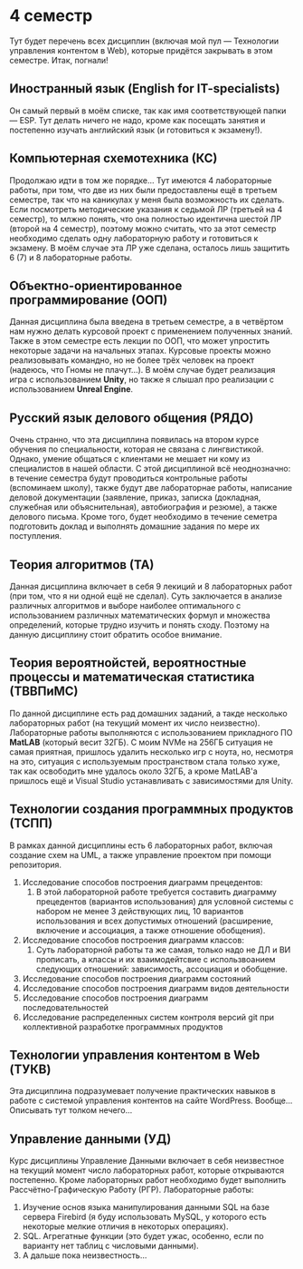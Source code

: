 # 4 семестр

Тут будет перечень всех дисциплин (включая мой пул — Технологии управления контентом в Web), которые придётся закрывать в этом семестре. Итак, погнали!

## Иностранный язык (English for IT-specialists)

Он самый первый в моём списке, так как имя соответствующей папки — ESP. Тут делать ничего не надо, кроме как посещать занятия и постепенно изучать английский язык (и готовиться к экзамену!).

## Компьютерная схемотехника (КС)

Продолжаю идти в том же порядке... Тут имеются 4 лабораторные работы, при том, что две из них были предоставлены ещё в третьем семестре, так что на каникулах у меня была возможность их сделать.
Если посмотреть методические указания к седьмой ЛР (третьей на 4 семестр), то млжно понять, что она полностью идентична шестой ЛР (второй на 4 семестр), поэтому можно считать, что за этот семестр необходимо сделать одну лабораторную работу и готовиться к экзамену. В моём случае эта ЛР уже сделана, осталось лишь защитить 6 (7) и 8 лабораторные работы.

## Объектно-ориентированное программирование (ООП)

Данная дисциплина была введена в третьем семестре, а в четвёртом нам нужно делать курсовой проект с применением полученных знаний. Также в этом семестре есть лекции по ООП, что может упростить некоторые задачи на начальных этапах. Курсовые проекты можно реализовывать командно, но не более трёх человек на проект (надеюсь, что Гномы не плачут...). В моём случае будет реализация игра с использованием **Unity**, но также я слышал про реализации с использованием **Unreal Engine**.

## Русский язык делового общения (РЯДО)

Очень странно, что эта дисциплина появилась на втором курсе обучения по специальности, которая не связана с лингвистикой. Однако, умение общаться с клиентами не мешает ни кому из специалистов в нашей области. С этой дисциплиной всё неоднозначно: в течение семестра будут проводиться контрольные работы (вспоминаем школу), также будут две лабораторнае работы, написание деловой документации (заявление, приказ, записка (докладная, служебная или объяснительная), автобиография и резюме), а также делового письма. Кроме того, будет необходимо в течение семетра подготовить доклад и выполнять домашние задания по мере их поступления.

## Теория алгоритмов (ТА)

Данная дисциплина включает в себя 9 лекиций и 8 лабораторных работ (при том, что я ни одной ещё не сделал). Суть заключается в анализе различных алгоритмов и выборе наиболее оптимального с использованием различных математических формул и множества определений, которые трудно изучить и понять сходу. Поэтому на данную дисциплину стоит обратить особое внимание.

## Теория вероятнойстей, вероятностные процессы и математическая статистика (ТВВПиМС)

По данной дисциплине есть рад домашних заданий, а такде несколько лабораторных работ (на текущий момент их число неизвестно). Лабораторные работы выполняются с использованием прикладного ПО **MatLAB** (который весит 32ГБ). С моим NVMe на 256ГБ ситуация не самая приятная, пришлось удалить несколько игр с ноута, но, несмотря на это, ситуация с используемым пространством стала только хуже, так как освободить мне удалось около 32ГБ, а кроме MatLAB'а пришлось ещё и Visual Studio устанавливать с зависимостями для Unity.

## Технологии создания программных продуктов (ТСПП)

В рамках данной дисциплины есть 6 лабораторных работ, включая создание схем на UML, а также управление проектом при помощи репозитория.

1. Исследование способов построения диаграмм прецедентов:
    1. В этой лабораторной работе требуется составить диаграмму прецедентов (вариантов использования) для условной системы с набором не менее 3 действующих лиц, 10 вариантов использования и всех допустимых отношений (расширение, включение и ассоциация, а также отношение обобщения).
2. Исследование способов построения диаграмм классов:
    1. Суть лабораторной работы та же самая, только надо не ДЛ и ВИ прописать, а классы и их взаимодейтсвие с использвоанием следующих отношений: зависимость, ассоциация и обобщение.
3. Исследование способов построения диаграмм состояний
4. Исследование способов построения диаграмм видов деятельности
5. Исследование способов построения диаграмм последовательностей
6. Исследование распределенных систем контроля версий git при коллективной разработке программных продуктов

## Технологии управления контентом в Web (ТУКВ)

Эта дисциплина подразумевает получение практических навыков в работе с системой управления контентов на сайте WordPress. Вообще... Описывать тут толком нечего...

## Управление данными (УД)

Курс дисциплины Управление Данными включает в себя неизвестное на текущий момент число лабораторных работ, которые открываются постепенно. Кроме лабораторных работ необходимо будет выполнить Рассчётно-Графическую Работу (РГР).
Лабораторные работы:
1. Изучение основ языка манипулирования данными SQL на базе сервера Firebird (я буду использовать MySQL, у которого есть некоторые мелкие отличия в некоторых операциях).
2. SQL. Агрегатные функции (это будет ужас, особенно, если по варианту нет таблиц с числовыми данными).
3. А дальше пока неизвестность...